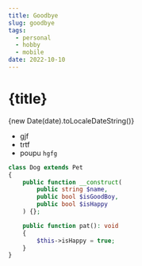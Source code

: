 ```yaml
---
title: Goodbye
slug: goodbye
tags:
  - personal
  - hobby
  - mobile
date: 2022-10-10
---
```



# {title}
{new Date(date).toLocaleDateString()}

- gjf
- trtf
- poupu `hgfg`


```php
class Dog extends Pet
{
    public function __construct(
        public string $name,
        public bool $isGoodBoy,
        public bool $isHappy
    ) {};

    public function pat(): void
    {
        $this->isHappy = true;
    }
}
```